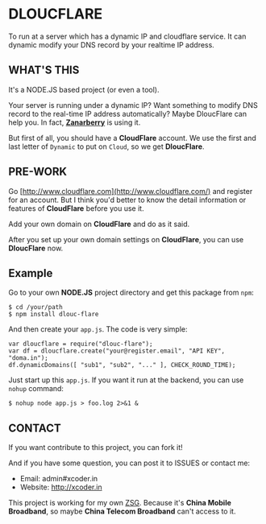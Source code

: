 # DLOUCFLARE

To run at a server which has a dynamic IP and cloudflare service. It can dynamic modify your DNS record by your realtime IP address.

## WHAT'S THIS

It's a NODE.JS based project (or even a tool).

Your server is running under a dynamic IP? Want something to modify DNS record to the real-time IP address automatically? Maybe DloucFlare can help you. In fact, **[Zanarberry](http://kacaka.ca/about.html)** is using it.

But first of all, you should have a **CloudFlare** account. We use the first and last letter of `Dynamic` to put on `Cloud`, so we get **DloucFlare**.

## PRE-WORK

Go [http://www.cloudflare.com](http://www.cloudflare.com/) and register for an account. But I think you'd better to know the detail information or features of **CloudFlare** before you use it.

Add your own domain on **CloudFlare** and do as it said.

After you set up your own domain settings on **CloudFlare**, you can use **DloucFlare** now.

## Example

Go to your own **NODE.JS** project directory and get this package from `npm`:

    $ cd /your/path
    $ npm install dlouc-flare

And then create your `app.js`. The code is very simple:

    var dloucflare = require("dlouc-flare");
    var df = dloucflare.create("your@register.email", "API KEY", "doma.in");
    df.dynamicDomains([ "sub1", "sub2", "..." ], CHECK_ROUND_TIME);

Just start up this `app.js`. If you want it run at the backend, you can use `nohup` command:

    $ nohup node app.js > foo.log 2>&1 &
    
## CONTACT

If you want contribute to this project, you can fork it!

And if you have some question, you can post it to ISSUES or contact me:

  + Email: admin#xcoder.in
  + Website: http://xcoder.in

This project is working for my own [ZSG](http://kacaka.ca/). Because it's **China Mobile Broadband**, so maybe **China Telecom Broadband** can't access to it.
